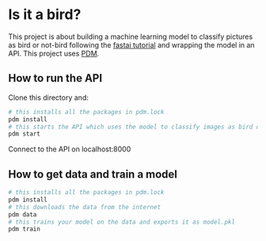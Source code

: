 # Is it a bird?

This project is about building a machine learning model to classify pictures as bird or not-bird following the [fastai tutorial](https://youtu.be/8SF_h3xF3cE) and wrapping the model in an API. This project uses [PDM](https://pdm.fming.dev/latest/). 

## How to run the API

Clone this directory and: 

```bash
# this installs all the packages in pdm.lock
pdm install
# this starts the API which uses the model to classify images as bird or not-bird
pdm start
```
Connect to the API on localhost:8000

## How to get data and train a model

```bash
# this installs all the packages in pdm.lock
pdm install
# this downloads the data from the internet
pdm data
# this trains your model on the data and exports it as model.pkl
pdm train
```
